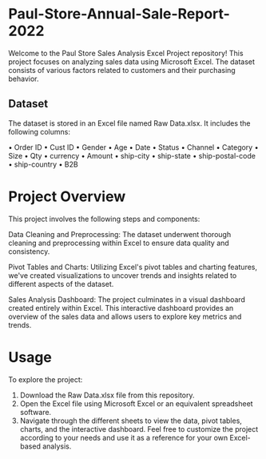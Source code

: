 # Paul-Store-Annual-Sale-Report-2022
Welcome to the Paul Store Sales Analysis Excel Project repository! This project focuses on analyzing sales data using Microsoft Excel. The dataset consists of various factors related to customers and their purchasing behavior.

## Dataset
The dataset is stored in an Excel file named Raw Data.xlsx. It includes the following columns:

•	Order ID
•	Cust ID
•	Gender
•	Age 
•	Date
•	Status
•	Channel 
•	Category
•	Size
•	Qty
•	currency
•	Amount
•	ship-city
•	ship-state
•	ship-postal-code
•	ship-country
•	B2B


# Project Overview
This project involves the following steps and components:

Data Cleaning and Preprocessing: The dataset underwent thorough cleaning and preprocessing within Excel to ensure data quality and consistency.

Pivot Tables and Charts: Utilizing Excel's pivot tables and charting features, we've created visualizations to uncover trends and insights related to different aspects of the dataset.

Sales Analysis Dashboard: The project culminates in a visual dashboard created entirely within Excel. This interactive dashboard provides an overview of the sales data and allows users to explore key metrics and trends.

# Usage
To explore the project:

  1. Download the Raw Data.xlsx file from this repository.
  2. Open the Excel file using Microsoft Excel or an equivalent spreadsheet software.
  3. Navigate through the different sheets to view the data, pivot tables, charts, and the interactive dashboard.
Feel free to customize the project according to your needs and use it as a reference for your own Excel-based analysis.

